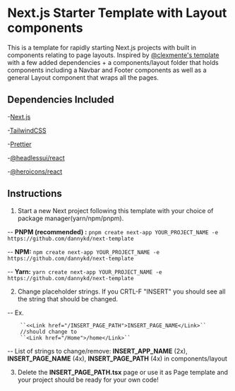 # Next.js Starter Template with Layout components

This is a template for rapidly starting Next.js projects with built in components relating to page layouts. Inspired by [@clexmente's template](https://github.com/user/repo/blob/branch/other_file.md) with a few added dependencies + a components/layout folder that holds components including a Navbar and Footer components as well as a general Layout component that wraps all the pages.
## Dependencies Included

-[Next.js](https://nextjs.org/)

-[TailwindCSS](https://tailwindcss.com/)

-[Prettier](https://prettier.io/)

-[@headlessui/react](https://headlessui.com/)

-[@heroicons/react](https://heroicons.com/)

## Instructions

1. Start a new Next project following this template with your choice of package manager(yarn/npm/pnpm).

-- **PNPM (recommended) :** ``pnpm create next-app YOUR_PROJECT_NAME -e https://github.com/dannykd/next-template``

-- **NPM:** ``npm create next-app YOUR_PROJECT_NAME -e https://github.com/dannykd/next-template``

-- **Yarn:** ``yarn create next-app YOUR_PROJECT_NAME -e https://github.com/dannykd/next-template``


2. Change placeholder strings. If you CRTL-F "INSERT" you should see all the string that should be changed.

-- Ex. 

        ``<<Link href="/INSERT_PAGE_PATH">INSERT_PAGE_NAME</Link>``
        //should change to
        ``<Link href="/Home">/home</Link>``
        
-- List of strings to change/remove: **INSERT_APP_NAME** (2x), **INSERT_PAGE_NAME** (4x), **INSERT_PAGE_PATH** (4x) in components/layout

3. Delete the **INSERT_PAGE_PATH.tsx** page or use it as Page template and your project should be ready for your own code!
